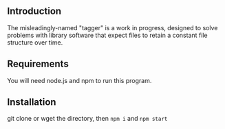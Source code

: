 ## Introduction

The misleadingly-named "tagger" is a work in progress, designed to solve problems with library software that expect files to retain a constant file structure over time.

## Requirements

You will need node.js and npm to run this program.

## Installation

git clone or wget the directory, then ```npm i``` and ```npm start```

